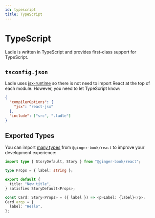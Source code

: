 ```yaml
---
id: typescript
title: TypeScript
---
```


# TypeScript

Ladle is written in TypeScript and provides first-class support for TypeScript.

## `tsconfig.json`

Ladle uses [jsx-runtime](https://reactjs.org/blog/2020/09/22/introducing-the-new-jsx-transform.html) so there is not need to import React at the top of each module. However, you need to let TypeScript know:

```json title="tsconfig.json"
{
  "compilerOptions": {
    "jsx": "react-jsx"
  },
  "include": ["src", ".ladle"]
}
```

## Exported Types

You can import [many types](https://github.com/ginger-society/ginger-book/blob/main/packages/ladle/lib/app/exports.ts#L52-L115) from `@ginger-book/react` to improve your development experience:

```ts
import type { StoryDefault, Story } from "@ginger-book/react";

type Props = { label: string };

export default {
  title: "New title",
} satisfies StoryDefault<Props>;

const Card: Story<Props> = ({ label }) => <p>Label: {label}</p>;
Card.args = {
  label: "Hello",
};
```
